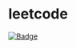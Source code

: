# leetcode
[![Badge](https://leetcode-stats-six.vercel.app/api?username=stevejkang)](https://leetcode.com/stevejkang/)
